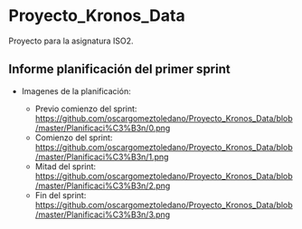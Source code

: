 # Proyecto_Kronos_Data


Proyecto para la asignatura ISO2.



## Informe planificación del primer sprint

  
  - Imagenes de la planificación:
  
      - Previo comienzo del sprint: https://github.com/oscargomeztoledano/Proyecto_Kronos_Data/blob/master/Planificaci%C3%B3n/0.png
      - Comienzo del sprint: https://github.com/oscargomeztoledano/Proyecto_Kronos_Data/blob/master/Planificaci%C3%B3n/1.png
      - Mitad del sprint: https://github.com/oscargomeztoledano/Proyecto_Kronos_Data/blob/master/Planificaci%C3%B3n/2.png
      - Fin del sprint: https://github.com/oscargomeztoledano/Proyecto_Kronos_Data/blob/master/Planificaci%C3%B3n/3.png
